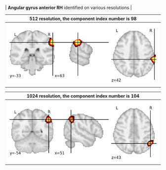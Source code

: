 


| **Angular gyrus anterior RH** identified on various resolutions |

| 512 resolution, the component index number is 98|  
|:---:|  
| ![Component 512](../512/final/98.jpg "From component 512: Angular gyrus anterior RH") |

| 1024 resolution, the component index number is 104|  
|:---:|  
| ![Component 1024](../1024/final/104.jpg "From component 1024: Angular gyrus anterior RH") |